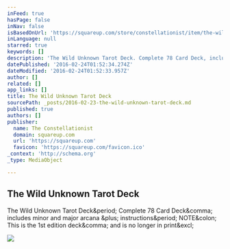 ```yaml
---
inFeed: true
hasPage: false
inNav: false
isBasedOnUrl: 'https://squareup.com/store/constellationist/item/the-wild-unknown-tarot-deck'
inLanguage: null
starred: true
keywords: []
description: 'The Wild Unknown Tarot Deck. Complete 78 Card Deck, includes minor and major arcana + instructions. NOTE: This is the 1st edition deck, and is no longer in print!'
datePublished: '2016-02-24T01:52:34.274Z'
dateModified: '2016-02-24T01:52:33.957Z'
author: []
related: []
app_links: []
title: The Wild Unknown Tarot Deck
sourcePath: _posts/2016-02-23-the-wild-unknown-tarot-deck.md
published: true
authors: []
publisher:
  name: The Constellationist
  domain: squareup.com
  url: 'https://squareup.com'
  favicon: 'https://squareup.com/favicon.ico'
_context: 'http://schema.org'
_type: MediaObject

---
```

<article style=""><h1>The Wild Unknown Tarot Deck</h1><p>The Wild Unknown Tarot Deck&amp;period; Complete 78 Card Deck&amp;comma; includes minor and major arcana &amp;plus; instructions&amp;period; NOTE&amp;colon; This is the 1st edition deck&amp;comma; and is no longer in print&amp;excl;</p><img src="https://square-production.s3.amazonaws.com/files/767fc8f41ff7061c4d51c871b936bc05/original.jpeg" /></article>